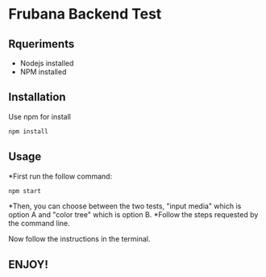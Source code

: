 # Frubana Backend Test

## Rqueriments
* Nodejs installed
* NPM installed 

## Installation

Use npm for install 

```bash
npm install
```

## Usage
*First run the follow command:

```bash
npm start
```
*Then, you can choose between the two tests, "input media" which is option A and "color tree" which is option B.
*Follow the steps requested by the command line.

Now follow the instructions in the terminal.
## ENJOY!
